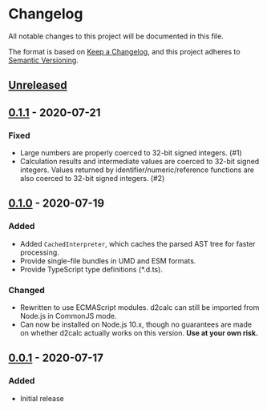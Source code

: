 # Changelog
All notable changes to this project will be documented in this file.

The format is based on [Keep a Changelog](https://keepachangelog.com/en/1.0.0/),
and this project adheres to [Semantic Versioning](https://semver.org/spec/v2.0.0.html).

## [Unreleased]

## [0.1.1] - 2020-07-21
### Fixed
- Large numbers are properly coerced to 32-bit signed integers. (#1)
- Calculation results and intermediate values are coerced to 32-bit signed
  integers. Values returned by identifier/numeric/reference functions are also
  coerced to 32-bit signed integers. (#2)

## [0.1.0] - 2020-07-19
### Added
- Added `CachedInterpreter`, which caches the parsed AST tree for faster
  processing.
- Provide single-file bundles in UMD and ESM formats.
- Provide TypeScript type definitions (*.d.ts).

### Changed
- Rewritten to use ECMAScript modules. d2calc can still be imported from Node.js
  in CommonJS mode.
- Can now be installed on Node.js 10.x, though no guarantees are made on whether
  d2calc actually works on this version. **Use at your own risk.**

## [0.0.1] - 2020-07-17
### Added
- Initial release

[Unreleased]: https://github.com/pastelmind/d2calc/compare/v0.1.1...HEAD
[0.1.1]: https://github.com/pastelmind/d2calc/compare/v0.1.0...v0.1.1
[0.1.0]: https://github.com/pastelmind/d2calc/compare/v0.0.1...v0.1.0
[0.0.1]: https://github.com/pastelmind/d2calc/releases/tag/v0.0.1
